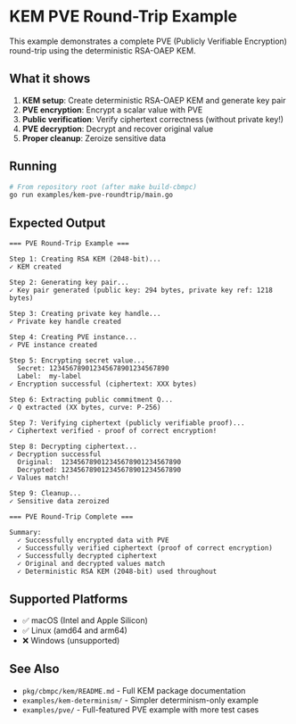 # KEM PVE Round-Trip Example

This example demonstrates a complete PVE (Publicly Verifiable Encryption) round-trip using the deterministic RSA-OAEP KEM.

## What it shows

1. **KEM setup**: Create deterministic RSA-OAEP KEM and generate key pair
2. **PVE encryption**: Encrypt a scalar value with PVE
3. **Public verification**: Verify ciphertext correctness (without private key!)
4. **PVE decryption**: Decrypt and recover original value
5. **Proper cleanup**: Zeroize sensitive data

## Running

```bash
# From repository root (after make build-cbmpc)
go run examples/kem-pve-roundtrip/main.go
```

## Expected Output

```
=== PVE Round-Trip Example ===

Step 1: Creating RSA KEM (2048-bit)...
✓ KEM created

Step 2: Generating key pair...
✓ Key pair generated (public key: 294 bytes, private key ref: 1218 bytes)

Step 3: Creating private key handle...
✓ Private key handle created

Step 4: Creating PVE instance...
✓ PVE instance created

Step 5: Encrypting secret value...
  Secret: 123456789012345678901234567890
  Label:  my-label
✓ Encryption successful (ciphertext: XXX bytes)

Step 6: Extracting public commitment Q...
✓ Q extracted (XX bytes, curve: P-256)

Step 7: Verifying ciphertext (publicly verifiable proof)...
✓ Ciphertext verified - proof of correct encryption!

Step 8: Decrypting ciphertext...
✓ Decryption successful
  Original:  123456789012345678901234567890
  Decrypted: 123456789012345678901234567890
✓ Values match!

Step 9: Cleanup...
✓ Sensitive data zeroized

=== PVE Round-Trip Complete ===

Summary:
  ✓ Successfully encrypted data with PVE
  ✓ Successfully verified ciphertext (proof of correct encryption)
  ✓ Successfully decrypted ciphertext
  ✓ Original and decrypted values match
  ✓ Deterministic RSA KEM (2048-bit) used throughout
```

## Supported Platforms

- ✅ macOS (Intel and Apple Silicon)
- ✅ Linux (amd64 and arm64)
- ❌ Windows (unsupported)

## See Also

- `pkg/cbmpc/kem/README.md` - Full KEM package documentation
- `examples/kem-determinism/` - Simpler determinism-only example
- `examples/pve/` - Full-featured PVE example with more test cases
